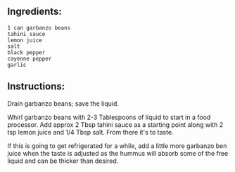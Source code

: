 ## Ingredients:

    1 can garbanzo beans 
    tahini sauce
    lemon juice
    salt
    black pepper
    cayenne pepper
    garlic

## Instructions:
Drain garbanzo beans; save the liquid.

Whirl garbanzo beans with 2-3 Tablespoons of liquid to start in a food processor. Add approx 2 Tbsp tahini sauce as a starting point along with 2 tsp lemon juice and 1/4 Tbsp salt. From there it's to taste.

If this is going to get refrigerated for a while, add a little more garbanzo ben juice when the taste is adjusted as the hummus will absorb some of the free liquid and can be thicker than desired.
